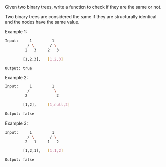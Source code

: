Given two binary trees, write a function to check if they are the same or not.

Two binary trees are considered the same if they are structurally identical and the nodes have the same value.

Example 1:

```bash
Input:     1         1
          / \       / \
         2   3     2   3

        [1,2,3],   [1,2,3]

Output: true
```

Example 2:

```bash
Input:     1         1
          /           \
         2             2

        [1,2],     [1,null,2]

Output: false
```

Example 3:

```bash
Input:     1         1
          / \       / \
         2   1     1   2

        [1,2,1],   [1,1,2]

Output: false
```